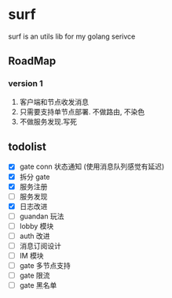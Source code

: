 # surf

surf is an utils lib for my golang serivce

## RoadMap

### version 1

1. 客户端和节点收发消息
1. 只需要支持单节点部署. 不做路由, 不染色
1. 不做服务发现.写死

## todolist

- [x] gate conn 状态通知 (使用消息队列感觉有延迟)
- [x] 拆分 gate
- [x] 服务注册
- [ ] 服务发现
- [x] 日志改进
- [ ] guandan 玩法
- [ ] lobby 模块
- [ ] auth 改进
- [ ] 消息订阅设计
- [ ] IM 模块
- [ ] gate 多节点支持
- [ ] gate 限流
- [ ] gate 黑名单
